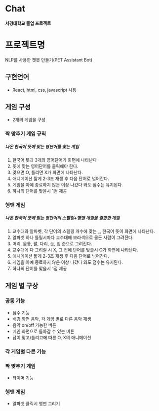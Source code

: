 # Chat
#### 서경대학교 졸업 프로젝트
# 프로젝트명
NLP를 사용한 챗봇 만들기(PET Assistant Bot)
## 구현언어
- React, html, css, javascript 사용

## 게임 구성
- 2개의 게임을 구성

### 짝 맞추기 게임 규칙
##### 나온 한국어 뜻에 맞는 영단어를 찾는 게임

1. 한국어 뜻과 3개의 영어단어가 화면에 나타난다
2. 뜻에 맞는 영어단어를 클릭해야 한다.
3. 맞으면 O, 틀리면 X가 화면에 나타난다.
4. 애니메이션 짧게 2-3초 재생 후 다음 단어로 넘어간다.
5. 게임을 아예 종료하지 않은 이상 나갔다 와도 점수는 유지된다.
6. 하나의 단어를 맞을시 1점 제공

### 행맨 게임
##### 나온 한국어 뜻에 맞는 영단어의 스펠링+행맨 게임을 결합한 게임

1. 교수대와 알파벳, 각 단어의 스펠링 개수에 맞는 _, 한국어 뜻이 화면에 나타난다.
2. 알파벳 하나 틀릴시마다 교수대에 보라색으로 물든 사람이 그려진다.
3. 머리, 몸통, 팔, 다리, 눈, 입 순으로 그려진다.
4. 교수대에 다 그려질 시 X, 그 전에 단어를 맞출시 O가 화면에 나타난다.
4. 애니메이션 짧게 2-3초 재생 후 다음 단어로 넘어간다.
5. 게임을 아예 종료하지 않은 이상 나갔다 와도 점수는 유지된다.
6. 하나의 단어를 맞을시 1점 제공

## 게임 별 구상

### 공통 기능
- 점수 기능
- 배경 화면 음악, 각 게임 별로 다른 음악 재생
- 음악 on/off 가능한 버튼
- 메인 화면으로 돌아갈 수 있는 버튼
- 답이 맞고/틀리고에 따른 O, X의 애니메이션

### 각 게임별 다른 기능

### 짝 맞추기 게임
- 타이머 기능

### 행맨 게임
- 알파벳 클릭시 행맨 그리기
